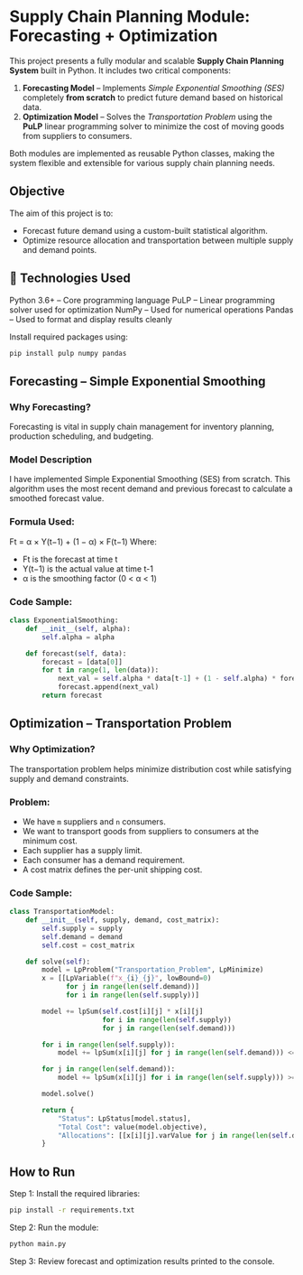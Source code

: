 # Supply Chain Planning Module: Forecasting + Optimization

This project presents a fully modular and scalable **Supply Chain Planning System** built in Python. It includes two critical components:

1. **Forecasting Model** – Implements *Simple Exponential Smoothing (SES)* completely **from scratch** to predict future demand based on historical data.
2. **Optimization Model** – Solves the *Transportation Problem* using the **PuLP** linear programming solver to minimize the cost of moving goods from suppliers to consumers.

Both modules are implemented as reusable Python classes, making the system flexible and extensible for various supply chain planning needs.

##  Objective

The aim of this project is to:
* Forecast future demand using a custom-built statistical algorithm.
* Optimize resource allocation and transportation between multiple supply and demand points.
  
## 🔧 Technologies Used

Python 3.6+ – Core programming language
PuLP – Linear programming solver used for optimization
NumPy – Used for numerical operations 
Pandas – Used to format and display results cleanly 

Install required packages using:

```bash
pip install pulp numpy pandas
```

## Forecasting – Simple Exponential Smoothing

### Why Forecasting?

Forecasting is vital in supply chain management for inventory planning, production scheduling, and budgeting.

### Model Description

I have implemented Simple Exponential Smoothing (SES) from scratch. This algorithm uses the most recent demand and previous forecast to calculate a smoothed forecast value.

### Formula Used:

Ft = α × Y(t−1) + (1 − α) × F(t−1)
Where:

* Ft is the forecast at time t
* Y(t−1) is the actual value at time t-1
* α is the smoothing factor (0 < α < 1)

### Code Sample:

```python
class ExponentialSmoothing:
    def __init__(self, alpha):
        self.alpha = alpha

    def forecast(self, data):
        forecast = [data[0]]
        for t in range(1, len(data)):
            next_val = self.alpha * data[t-1] + (1 - self.alpha) * forecast[-1]
            forecast.append(next_val)
        return forecast
```

##  Optimization – Transportation Problem

### Why Optimization?

The transportation problem helps minimize distribution cost while satisfying supply and demand constraints.

### Problem:

* We have `m` suppliers and `n` consumers.
* We want to transport goods from suppliers to consumers at the minimum cost.
* Each supplier has a supply limit.
* Each consumer has a demand requirement.
* A cost matrix defines the per-unit shipping cost.

### Code Sample:

```python
class TransportationModel:
    def __init__(self, supply, demand, cost_matrix):
        self.supply = supply
        self.demand = demand
        self.cost = cost_matrix

    def solve(self):
        model = LpProblem("Transportation_Problem", LpMinimize)
        x = [[LpVariable(f"x_{i}_{j}", lowBound=0) 
              for j in range(len(self.demand))] 
              for i in range(len(self.supply))]

        model += lpSum(self.cost[i][j] * x[i][j] 
                       for i in range(len(self.supply)) 
                       for j in range(len(self.demand)))

        for i in range(len(self.supply)):
            model += lpSum(x[i][j] for j in range(len(self.demand))) <= self.supply[i]

        for j in range(len(self.demand)):
            model += lpSum(x[i][j] for i in range(len(self.supply))) >= self.demand[j]

        model.solve()

        return {
            "Status": LpStatus[model.status],
            "Total Cost": value(model.objective),
            "Allocations": [[x[i][j].varValue for j in range(len(self.demand))] for i in range(len(self.supply))]
        }
```

## How to Run

Step 1: Install the required libraries:

```bash
pip install -r requirements.txt
```

Step 2: Run the module:

```bash
python main.py
```

Step 3: Review forecast and optimization results printed to the console.


